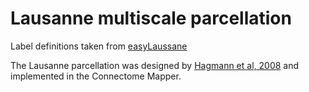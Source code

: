# Lausanne multiscale parcellation

Label definitions taken from [easyLaussane](https://github.com/mattcieslak/easy_lausanne/blob/master/data/parcellation/lausanne2008/ParcellationLausanne2008.xls)

The Lausanne parcellation was designed by [Hagmann et al, 2008](https://pubmed.ncbi.nlm.nih.gov/18597554/) and implemented in the Connectome Mapper.


